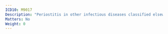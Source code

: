 ```yaml
---
ICD10: M9017
Description: "Periostitis in other infectious diseases classified elsewhere: Ankle and foot"
Matters: No
Weight: 0
---
```


